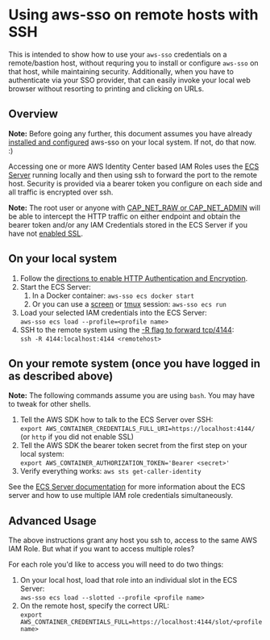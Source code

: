 # Using aws-sso on remote hosts with SSH

This is intended to show how to use your `aws-sso` credentials on a remote/bastion
host, without requring you to install or configure `aws-sso` on that host, while maintaining
security.  Additionally, when you have to authenticate via your SSO provider, that can easily
invoke your local web browser without resorting to printing and clicking on URLs.

## Overview

**Note:** Before going any further, this document assumes you have already
[installed and configured](quickstart.md) aws-sso on your local system.
If not, do that now. :)

Accessing one or more AWS Identity Center based IAM Roles uses the [ECS Server](ecs-server.md)
running locally and then using ssh to forward the port to the remote host.
Security is provided via a bearer token you configure on each side and all traffic is
encrypted over ssh.

**Note:** The root user or anyone with [CAP_NET_RAW or CAP_NET_ADMIN](https://man7.org/linux/man-pages/man7/capabilities.7.html)
will be able to intercept the HTTP traffic on either endpoint and obtain the bearer token
and/or any IAM Credentials stored in the ECS Server if you have not [enabled SSL](ecs-server.md#ecs-server-security).

## On your local system

1. Follow the [directions to enable HTTP Authentication and Encryption](ecs-server.md#ecs-server-security).
1. Start the ECS Server:
    1. In a Docker container: `aws-sso ecs docker start`
    1. Or you can use a [screen](https://www.hostinger.com/tutorials/how-to-install-and-use-linux-screen)
or [tmux](https://hamvocke.com/blog/a-quick-and-easy-guide-to-tmux/) session:
`aws-sso ecs run`
1. Load your selected IAM credentials into the ECS Server:<br>
`aws-sso ecs load --profile=<profile name>`
1. SSH to the remote system using the [-R flag to forward tcp/4144](https://man.openbsd.org/ssh#R):<br>
`ssh -R 4144:localhost:4144 <remotehost>`

## On your remote system (once you have logged in as described above)

**Note:** The following commands assume you are using `bash`.  You may have to tweak for other shells.

1. Tell the AWS SDK how to talk to the ECS Server over SSH:<br>
    `export AWS_CONTAINER_CREDENTIALS_FULL_URI=https://localhost:4144/` (or `http` if you did not enable SSL)
1. Tell the AWS SDK the bearer token secret from the first step on your local system:<br>
    `export AWS_CONTAINER_AUTHORIZATION_TOKEN='Bearer <secret>'`
1. Verify everything works: `aws sts get-caller-identity`

See the [ECS Server documentation](ecs-server.md) for more information about the ECS server and
how to use multiple IAM role credentials simultaneously.

## Advanced Usage

The above instructions grant any host you ssh to, access to the same AWS IAM Role.  But what if
you want to access multiple roles?

For each role you'd like to access you will need to do two things:

 1. On your local host, load that role into an individual slot in the ECS Server:<br>
    `aws-sso ecs load --slotted --profile <profile name>`
 2. On the remote host, specify the correct URL:<br>
    `export AWS_CONTAINER_CREDENTIALS_FULL=https://localhost:4144/slot/<profile name>`